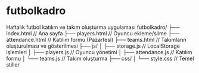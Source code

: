 # futbolkadro
Haftalık futbol katılım ve takım oluşturma uygulaması
futbolkadro/
├── index.html         // Ana sayfa
├── players.html       // Oyuncu ekleme/silme
├── attendance.html    // Katılım formu (Pazartesi)
├── teams.html         // Takımların oluşturulması ve gösterilmesi
├── js/
│   ├── storage.js     // LocalStorage işlemleri
│   ├── players.js     // Oyuncu yönetimi
│   ├── attendance.js  // Katılım formu
│   └── teams.js       // Takım oluşturma
├── css/
│   └── style.css      // Temel stiller
